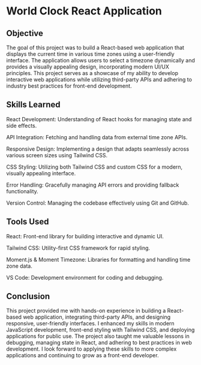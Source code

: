# World Clock React Application

## Objective

The goal of this project was to build a React-based web application that displays the current time in various time zones using a user-friendly interface. The application allows users to select a timezone dynamically and provides a visually appealing design, incorporating modern UI/UX principles.
This project serves as a showcase of my ability to develop interactive web applications while utilizing third-party APIs and adhering to industry best practices for front-end development.

## Skills Learned

React Development: Understanding of React hooks for managing state and side effects.

API Integration: Fetching and handling data from external time zone APIs.

Responsive Design: Implementing a design that adapts seamlessly across various screen sizes using Tailwind CSS.

CSS Styling: Utilizing both Tailwind CSS and custom CSS for a modern, visually appealing interface.

Error Handling: Gracefully managing API errors and providing fallback functionality.

Version Control: Managing the codebase effectively using Git and GitHub.

## Tools Used

React: Front-end library for building interactive and dynamic UI.

Tailwind CSS: Utility-first CSS framework for rapid styling.

Moment.js & Moment Timezone: Libraries for formatting and handling time zone data.

VS Code: Development environment for coding and debugging.

## Conclusion

This project provided me with hands-on experience in building a React-based web application, integrating third-party APIs, and designing responsive, user-friendly interfaces. I enhanced my skills in modern JavaScript development, front-end styling with Tailwind CSS, and deploying applications for public use. The project also taught me valuable lessons in debugging, managing state in React, and adhering to best practices in web development.
I look forward to applying these skills to more complex applications and continuing to grow as a front-end developer.
